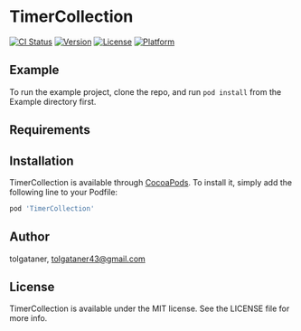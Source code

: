 # TimerCollection

[![CI Status](https://img.shields.io/travis/tolgataner/TimerCollection.svg?style=flat)](https://travis-ci.org/tolgataner/TimerCollection)
[![Version](https://img.shields.io/cocoapods/v/TimerCollection.svg?style=flat)](https://cocoapods.org/pods/TimerCollection)
[![License](https://img.shields.io/cocoapods/l/TimerCollection.svg?style=flat)](https://cocoapods.org/pods/TimerCollection)
[![Platform](https://img.shields.io/cocoapods/p/TimerCollection.svg?style=flat)](https://cocoapods.org/pods/TimerCollection)

## Example

To run the example project, clone the repo, and run `pod install` from the Example directory first.

## Requirements

## Installation

TimerCollection is available through [CocoaPods](https://cocoapods.org). To install
it, simply add the following line to your Podfile:

```ruby
pod 'TimerCollection'
```

## Author

tolgataner, tolgataner43@gmail.com

## License

TimerCollection is available under the MIT license. See the LICENSE file for more info.
